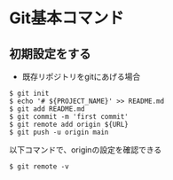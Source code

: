 # Git基本コマンド

## 初期設定をする

- 既存リポジトリをgitにあげる場合
```
$ git init
$ echo '# ${PROJECT_NAME}' >> README.md
$ git add README.md
$ git commit -m 'first commit'
$ git remote add origin ${URL}
$ git push -u origin main
```

以下コマンドで、originの設定を確認できる
```
$ git remote -v
```